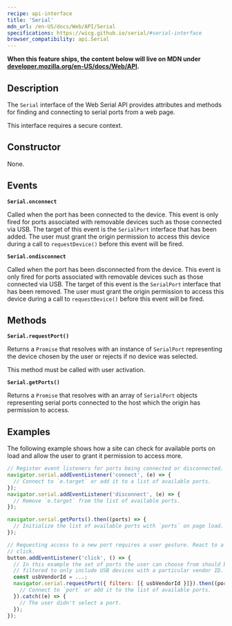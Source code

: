 ```yaml
---
recipe: api-interface
title: 'Serial'
mdn_url: /en-US/docs/Web/API/Serial
specifications: https://wicg.github.io/serial/#serial-interface
browser_compatibility: api.Serial
---
```


**When this feature ships, the content below will live on MDN under
[developer.mozilla.org/en-US/docs/Web/API](https://developer.mozilla.org/en-US/docs/Web/API).**

## Description

The `Serial` interface of the Web Serial API provides attributes and methods for
finding and connecting to serial ports from a web page.

This interface requires a secure context.

## Constructor

None.

## Events

**`Serial.onconnect`**

Called when the port has been connected to the device. This event is only fired
for ports associated with removable devices such as those connected via USB. The
target of this event is the `SerialPort` interface that has been added. The user
must grant the origin permission to access this device during a call to
`requestDevice()` before this event will be fired.

**`Serial.ondisconnect`**

Called when the port has been disconnected from the device. This event is only fired
for ports associated with removable devices such as those connected via USB. The
target of this event is the `SerialPort` interface that has been removed. The
user must grant the origin permission to access this device during a call to
`requestDevice()` before this event will be fired.

## Methods

**`Serial.requestPort()`**

Returns a `Promise` that resolves with an instance of `SerialPort` representing
the device chosen by the user or rejects if no device was selected.

This method must be called with user activation.

**`Serial.getPorts()`**

Returns a `Promise` that resolves with an array of `SerialPort` objects
representing serial ports connected to the host which the origin has permission
to access.

## Examples

The following example shows how a site can check for available ports on load and
allow the user to grant it permission to access more.

```js
// Register event listeners for ports being connected or disconnected.
navigator.serial.addEventListener('connect', (e) => {
  // Connect to `e.target` or add it to a list of available ports.
});
navigator.serial.addEventListener('disconnect', (e) => {
  // Remove `e.target` from the list of available ports.
});

navigator.serial.getPorts().then((ports) => {
  // Initialize the list of available ports with `ports` on page load.
});

// Requesting access to a new port requires a user gesture. React to a button
// click. 
button.addEventListener('click', () => {
  // In this example the set of ports the user can choose from should be
  // filtered to only include USB devices with a particular vendor ID.
  const usbVendorId = ...;
  navigator.serial.requestPort({ filters: [{ usbVendorId }]}).then((port) => {
    // Connect to `port` or add it to the list of available ports.
  }).catch((e) => {
    // The user didn't select a port.
  });
});
```
